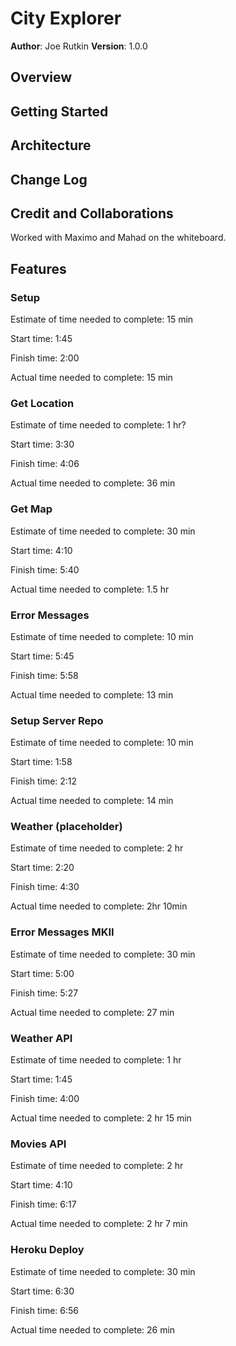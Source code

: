 # City Explorer

**Author**: Joe Rutkin
**Version**: 1.0.0

## Overview
<!-- Provide a high level overview of what this application is and why you are building it, beyond the fact that it's an assignment for this class. (i.e. What's your problem domain?) -->

## Getting Started
<!-- What are the steps that a user must take in order to build this app on their own machine and get it running? -->

## Architecture
<!-- Provide a detailed description of the application design. What technologies (languages, libraries, etc) you're using, and any other relevant design information. -->

## Change Log
<!-- Use this area to document the iterative changes made to your application as each feature is successfully implemented. Use time stamps. Here's an example:

01-01-2001 4:59pm - Application now has a fully-functional express server, with a GET route for the location resource. -->

## Credit and Collaborations

Worked with Maximo and Mahad on the whiteboard.

## Features

### Setup

Estimate of time needed to complete: 15 min

Start time: 1:45

Finish time: 2:00

Actual time needed to complete: 15 min

### Get Location

Estimate of time needed to complete: 1 hr?

Start time: 3:30

Finish time: 4:06

Actual time needed to complete: 36 min

### Get Map

Estimate of time needed to complete: 30 min

Start time: 4:10

Finish time: 5:40

Actual time needed to complete: 1.5 hr

### Error Messages

Estimate of time needed to complete: 10 min

Start time: 5:45

Finish time: 5:58

Actual time needed to complete: 13 min

### Setup Server Repo

Estimate of time needed to complete: 10 min

Start time: 1:58

Finish time: 2:12

Actual time needed to complete: 14 min

### Weather (placeholder)

Estimate of time needed to complete: 2 hr

Start time: 2:20

Finish time: 4:30

Actual time needed to complete: 2hr 10min

### Error Messages MKII

Estimate of time needed to complete: 30 min

Start time: 5:00

Finish time: 5:27

Actual time needed to complete: 27 min

### Weather API

Estimate of time needed to complete: 1 hr

Start time: 1:45

Finish time: 4:00

Actual time needed to complete: 2 hr 15 min

### Movies API

Estimate of time needed to complete: 2 hr

Start time: 4:10

Finish time: 6:17

Actual time needed to complete: 2 hr 7 min

### Heroku Deploy

Estimate of time needed to complete: 30 min

Start time: 6:30

Finish time: 6:56

Actual time needed to complete: 26 min